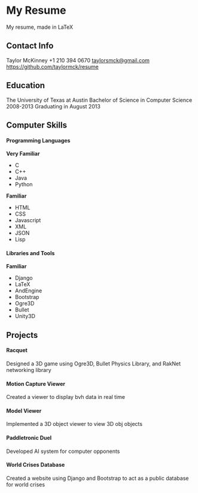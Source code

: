 My Resume
=========
My resume, made in LaTeX

Contact Info
------------
Taylor McKinney
+1 210 394 0670
taylorsmck@gmail.com
https://github.com/taylormck/resume

Education
---------
The University of Texas at Austin
Bachelor of Science in Computer Science
2008-2013
Graduating in August 2013

Computer Skills
---------------
#### Programming Languages
**Very Familiar**
- C
- C++
- Java
- Python

**Familiar**
- HTML
- CSS
- Javascript
- XML
- JSON
- Lisp

#### Libraries and Tools
**Familiar**
- Django
- LaTeX
- AndEngine
- Bootstrap
- Ogre3D
- Bullet
- Unity3D

Projects
--------
#### Racquet
Designed a 3D game using Ogre3D, Bullet Physics Library, and RakNet networking library

#### Motion Capture Viewer
Created a viewer to display bvh data in real time

#### Model Viewer
Implemented a 3D object viewer to view 3D obj objects

#### Paddletronic Duel
Developed AI system for computer opponents

#### World Crises Database
Created a website using Django and Bootstrap to act as a public database for world crises